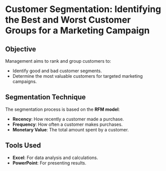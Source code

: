 
# Customer Segmentation: Identifying the Best and Worst Customer Groups for a Marketing Campaign

## Objective

Management aims to rank and group customers to:

- Identify good and bad customer segments.
- Determine the most valuable customers for targeted marketing campaigns.

## Segmentation Technique

The segmentation process is based on the **RFM model**:

- **Recency**: How recently a customer made a purchase.
- **Frequency**: How often a customer makes purchases.
- **Monetary Value**: The total amount spent by a customer.

## Tools Used

- **Excel**: For data analysis and calculations.
- **PowerPoint**: For presenting results.
```
